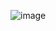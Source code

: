 ![image](https://github.com/karpo27/Exercism_Python/assets/54405665/04a849f5-6a7b-4ebe-ac6f-48c6911b8f63)
